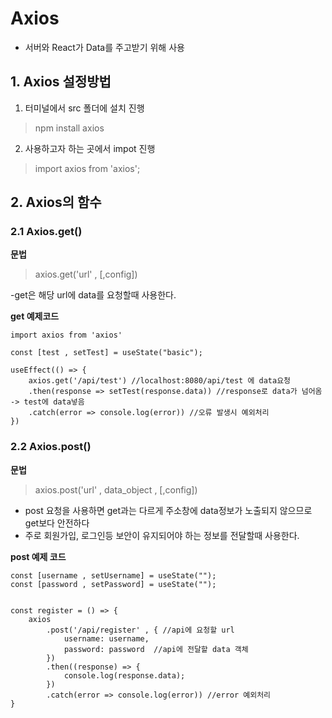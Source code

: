 # Axios
- 서버와 React가 Data를 주고받기 위해 사용

## 1. Axios 설정방법

1. 터미널에서 src 폴더에 설치 진행

> npm install axios

2. 사용하고자 하는 곳에서 impot 진행

> import axios from 'axios';

## 2. Axios의 함수
### 2.1 Axios.get()

**문법**
> axios.get('url' , [,config])

-get은 해당 url에 data를 요청할때 사용한다.

**get 예제코드**

```
import axios from 'axios'

const [test , setTest] = useState("basic");

useEffect(() => {
    axios.get('/api/test') //localhost:8080/api/test 에 data요청
    .then(response => setTest(response.data)) //response로 data가 넘어옴 -> test에 data넣음
    .catch(error => console.log(error)) //오류 발생시 예외처리
})
```

### 2.2 Axios.post()

**문법**
> axios.post('url' , data_object , [,config])

- post 요청을 사용하면 get과는 다르게 주소창에 data정보가 노출되지 않으므로 get보다 안전하다
- 주로 회원가입, 로그인등 보안이 유지되어야 하는 정보를 전달할때 사용한다.

**post 예제 코드**
```
const [username , setUsername] = useState("");
const [password , setPassword] = useState("");


const register = () => {
    axios
        .post('/api/register' , { //api에 요청할 url
            username: username,
            password: password  //api에 전달할 data 객체
        })
        .then((response) => {
            console.log(response.data);
        })
        .catch(error => console.log(error)) //error 예외처리
}
```
